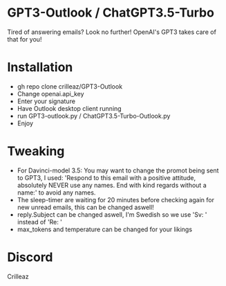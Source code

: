 # GPT3-Outlook / ChatGPT3.5-Turbo
Tired of answering emails? Look no further! OpenAI's GPT3 takes care of that for you!


# Installation
* gh repo clone crilleaz/GPT3-Outlook
* Change openai.api_key
* Enter your signature
* Have Outlook desktop client running
* run GPT3-outlook.py / ChatGPT3.5-Turbo-Outlook.py
* Enjoy

# Tweaking
* For Davinci-model 3.5: You may want to change the promot being sent to GPT3, I used: 'Respond to this email with a positive attitude, absolutely NEVER use any names. End with kind regards without a name:' to avoid any names.
* The sleep-timer are waiting for 20 minutes before checking again for new unread emails, this can be changed aswell!
* reply.Subject can be changed aswell, I'm Swedish so we use 'Sv: ' instead of 'Re: '
* max_tokens and temperature can be changed for your likings

# Discord
Crilleaz
